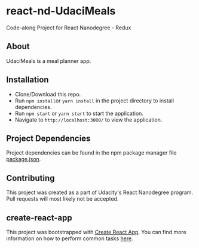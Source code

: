 # react-nd-UdaciMeals
Code-along Project for React Nanodegree - Redux


## About

UdaciMeals is a meal planner app.
<!-- MyReads lets you manage your digital bookshelf. Supports three shelves **Currently Reading**, **Read** and **Want to Read**. Additionally you can search and add books to any shelf.  -->



## Installation
- Clone/Download this repo.
- Run `npm install`or `yarn install` in the project directory to install dependencies.
- Run `npm start` or `yarn start` to start the application.
- Navigate to `http://localhost:3000/` to view the application.

## Project Dependencies
Project dependencies can be found in the npm package manager file [package.json](package.json).


## Contributing

This project was created as a part of Udacity's React Nanodegree program. Pull requests will most likely not be accepted. 

## create-react-app

This project was bootstrapped with [Create React App](https://github.com/facebookincubator/create-react-app). You can find more information on how to perform common tasks [here](https://github.com/facebookincubator/create-react-app/blob/master/packages/react-scripts/template/README.md).